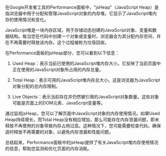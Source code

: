 在Google开发者工具的Performance面板中，"jsHeap"（JavaScript Heap）是指浏览器中用于分配和管理JavaScript对象的内存堆。它显示了JavaScript堆内存的使用情况和变化。

JavaScript堆是一块内存区域，用于存储动态创建的JavaScript对象、变量和数据结构。每当您在代码中创建一个对象或变量时，浏览器会为其分配内存空间，并在不再需要时释放该内存。这个过程被称为垃圾回收。

在Performance面板的jsHeap部分，您可以看到以下信息：

1. Used Heap：表示当前已使用的JavaScript堆内存大小。它反映了当前页面中正在使用的JavaScript对象所占用的内存总量。

2. Total Heap：表示可用的JavaScript堆内存总大小。这是浏览器为JavaScript对象分配的总内存限制。

3. Live Objects：表示当前存在并仍然被引用的JavaScript对象数量。这些对象可能是页面上的DOM元素、JavaScript变量等。

通过监视jsHeap，您可以了解页面中JavaScript对象的内存使用情况。如果Used Heap持续增长，而Total Heap没有相应增加，那么可能存在内存泄漏问题，即未释放不再使用的对象导致内存占用过高。这种情况下，您可能需要检查代码，确保适时释放不再需要的对象，以避免内存泄漏和性能问题。

总结起来，Performance面板中的jsHeap提供了有关JavaScript堆内存使用情况的信息，帮助您监测和优化页面的内存消耗。